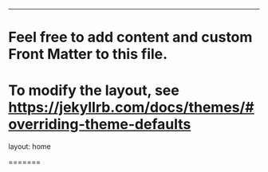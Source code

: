 ---
# Feel free to add content and custom Front Matter to this file.
# To modify the layout, see https://jekyllrb.com/docs/themes/#overriding-theme-defaults

layout: home

=======


